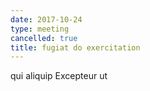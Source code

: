 ```yaml
---
date: 2017-10-24
type: meeting
cancelled: true
title: fugiat do exercitation
---
```

qui aliquip Excepteur ut